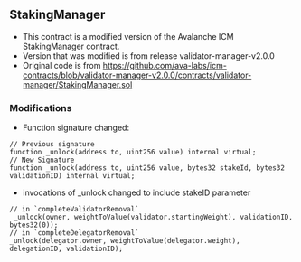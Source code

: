 ## StakingManager

* This contract is a modified version of the Avalanche ICM StakingManager contract.
* Version that was modified is from release validator-manager-v2.0.0
* Original code is from https://github.com/ava-labs/icm-contracts/blob/validator-manager-v2.0.0/contracts/validator-manager/StakingManager.sol

### Modifications

* Function signature changed:

```solidity
// Previous signature
function _unlock(address to, uint256 value) internal virtual;
// New Signature
function _unlock(address to, uint256 value, bytes32 stakeId, bytes32 validationID) internal virtual;
```

* invocations of _unlock changed to include stakeID parameter
```solidity
// in `completeValidatorRemoval`
 _unlock(owner, weightToValue(validator.startingWeight), validationID, bytes32(0));
// in `completeDelegatorRemoval`
_unlock(delegator.owner, weightToValue(delegator.weight), delegationID, validationID);
```